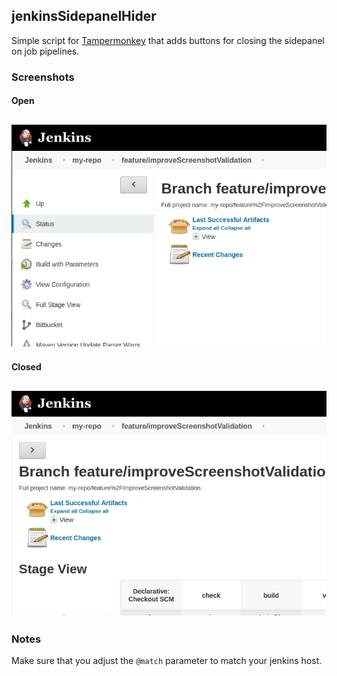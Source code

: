 ## jenkinsSidepanelHider

Simple script for [Tampermonkey](https://www.tampermonkey.net/) that adds buttons for closing the sidepanel on job pipelines.
### Screenshots

#### Open<br/>
![Open](https://raw.githubusercontent.com/jackra1n/jenkinsSidepanelHider/main/screenshots/side-panel_open.png)
---
#### Closed<br/>
![Close](https://raw.githubusercontent.com/jackra1n/jenkinsSidepanelHider/main/screenshots/side-panel_close.png)
---

### Notes
Make sure that you adjust the ```@match``` parameter to match your jenkins host.
